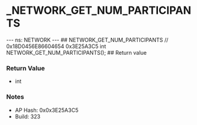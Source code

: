 # _NETWORK_GET_NUM_PARTICIPANTS

--- ns: NETWORK --- ## NETWORK_GET_NUM_PARTICIPANTS  // 0x18D0456E86604654 0x3E25A3C5 int NETWORK_GET_NUM_PARTICIPANTS();   ## Return value

### Return Value
* int

### Notes
* AP Hash: 0x0x3E25A3C5
* Build: 323

